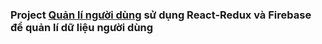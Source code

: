 ### Project [Quản lí người dùng](https://manageuser1-55f96.web.app/) sử dụng React-Redux và Firebase để quản lí dữ liệu người dùng
